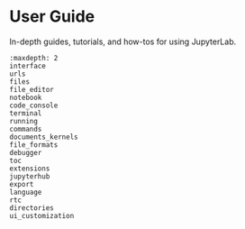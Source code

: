 # User Guide

In-depth guides, tutorials, and how-tos for using JupyterLab.

```{toctree}
:maxdepth: 2
interface
urls
files
file_editor
notebook
code_console
terminal
running
commands
documents_kernels
file_formats
debugger
toc
extensions
jupyterhub
export
language
rtc
directories
ui_customization
```
